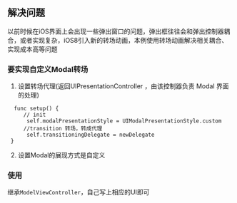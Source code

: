 ## 解决问题
以前时候在iOS界面上会出现一些弹出窗口的问题，弹出框往往会和弹出控制器耦合，或者实现复杂，iOS8引入新的转场动画，本例使用转场动画解决相关耦合、实现成本高等问题

### 要实现自定义Modal转场
   1. 设置转场代理(返回UIPresentationController ，由该控制器负责 Modal 界面的处理)
   ```
     func setup() {
        // init
         self.modalPresentationStyle = UIModalPresentationStyle.custom
        //transition 转场，转成代理
         self.transitioningDelegate = newDelegate
    }
   ```
   2. 设置Modal的展现方式是自定义
### 使用
继承`ModelViewController`，自己写上相应的UI即可
